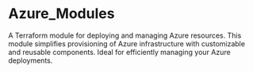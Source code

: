 # Azure_Modules
A Terraform module for deploying and managing Azure resources. This module simplifies provisioning of Azure infrastructure with customizable and reusable components. Ideal for efficiently managing your Azure deployments.
